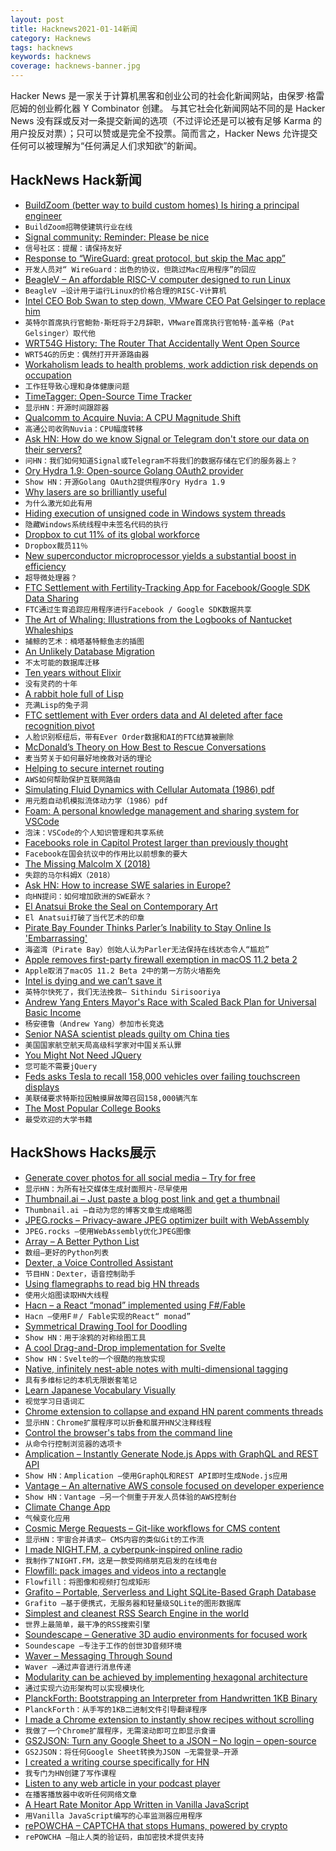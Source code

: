 ```yaml
---
layout: post
title: Hacknews2021-01-14新闻
category: Hacknews
tags: hacknews
keywords: hacknews
coverage: hacknews-banner.jpg
---
```


Hacker News 是一家关于计算机黑客和创业公司的社会化新闻网站，由保罗·格雷厄姆的创业孵化器 Y Combinator 创建。
与其它社会化新闻网站不同的是 Hacker News 没有踩或反对一条提交新闻的选项（不过评论还是可以被有足够 Karma 的用户投反对票）；只可以赞或是完全不投票。简而言之，Hacker News 允许提交任何可以被理解为“任何满足人们求知欲”的新闻。

## HackNews Hack新闻


- [BuildZoom (better way to build custom homes) Is hiring a principal engineer](https://jobs.lever.co/buildzoom)
- `BuildZoom招聘使建筑行业在线`
- [Signal community: Reminder: Please be nice](https://community.signalusers.org/t/reminder-please-be-nice/21217)
- `信号社区：提醒：请保持友好`
- [Response to “WireGuard: great protocol, but skip the Mac app”](https://lists.zx2c4.com/pipermail/wireguard/2020-December/006226.html)
- `开发人员对“ WireGuard：出色的协议，但跳过Mac应用程序”的回应`
- [BeagleV – An affordable RISC-V computer designed to run Linux](https://beaglev.seeed.cc/)
- `BeagleV –设计用于运行Linux的价格合理的RISC-V计算机`
- [Intel CEO Bob Swan to step down, VMware CEO Pat Gelsinger to replace him](https://www.cnbc.com/2021/01/13/intel-ceo-bob-swan-to-step-down-in-february.html)
- `英特尔首席执行官鲍勃·斯旺将于2月辞职，VMware首席执行官帕特·盖辛格（Pat Gelsinger）取代他`
- [WRT54G History: The Router That Accidentally Went Open Source](https://tedium.co/2021/01/13/linksys-wrt54g-router-history/)
- `WRT54G的历史：偶然打开开源路由器`
- [Workaholism leads to health problems, work addiction risk depends on occupation](https://www.hse.ru/en/news/research/433782660.html)
- `工作狂导致心理和身体健康问题`
- [TimeTagger: Open-Source Time Tracker](https://timetagger.app/)
- `显示HN：开源时间跟踪器`
- [Qualcomm to Acquire Nuvia: A CPU Magnitude Shift](https://www.anandtech.com/show/16416/qualcomm-to-acquire-nuvia-a-cpu-magnitude-shift)
- `高通公司收购Nuvia：CPU幅度转移`
- [Ask HN: How do we know Signal or Telegram don't store our data on their servers?](item?id=25764142)
- `问HN：我们如何知道Signal或Telegram不将我们的数据存储在它们的服务器上？`
- [Ory Hydra 1.9: Open-source Golang OAuth2 provider](https://github.com/ory/hydra/releases/tag/v1.9.0)
- `Show HN：开源Golang OAuth2提供程序Ory Hydra 1.9`
- [Why lasers are so brilliantly useful](https://www.economist.com/technology-quarterly/2021/01/07/why-lasers-are-so-brilliantly-useful)
- `为什么激光如此有用`
- [Hiding execution of unsigned code in Windows system threads](https://secret.club/2021/01/12/callout.html)
- `隐藏Windows系统线程中未签名代码的执行`
- [Dropbox to cut 11% of its global workforce](https://www.cnbc.com/2021/01/13/dropbox-to-cut-11percent-of-its-global-workforce.html)
- `Dropbox裁员11％`
- [New superconductor microprocessor yields a substantial boost in efficiency](https://spectrum.ieee.org/tech-talk/computing/hardware/new-superconductor-microprocessor-yields-a-substantial-boost-in-efficiency)
- `超导微处理器？`
- [FTC Settlement with Fertility-Tracking App for Facebook/Google SDK Data Sharing](https://www.ftc.gov/news-events/press-releases/2021/01/developer-popular-womens-fertility-tracking-app-settles-ftc)
- `FTC通过生育追踪应用程序进行Facebook / Google SDK数据共享`
- [The Art of Whaling: Illustrations from the Logbooks of Nantucket Whaleships](https://publicdomainreview.org/essay/the-art-of-whaling)
- `捕鲸的艺术：楠塔基特鲸鱼志的插图`
- [An Unlikely Database Migration](https://tailscale.com/blog/an-unlikely-database-migration/)
- `不太可能的数据库迁移`
- [Ten years without Elixir](http://blog.cretaria.com/posts/ten-years-without-elixir.html)
- `没有灵药的十年`
- [A rabbit hole full of Lisp](https://www.murilopereira.com/a-rabbit-hole-full-of-lisp/)
- `充满Lisp的兔子洞`
- [FTC settlement with Ever orders data and AI deleted after face recognition pivot](https://techcrunch.com/2021/01/12/ftc-settlement-with-ever-orders-data-and-ais-deleted-after-facial-recognition-pivot/)
- `人脸识别枢纽后，带有Ever Order数据和AI的FTC结算被删除`
- [McDonald’s Theory on How Best to Rescue Conversations](https://karthrajan.medium.com/mcdonalds-theory-on-how-best-to-rescue-conversations-e65c23ad41b9)
- `麦当劳关于如何最好地挽救对话的理论`
- [Helping to secure internet routing](https://aws.amazon.com/blogs/networking-and-content-delivery/how-aws-is-helping-to-secure-internet-routing/)
- `AWS如何帮助保护互联网路由`
- [Simulating Fluid Dynamics with Cellular Automata (1986) pdf](https://content.wolfram.com/uploads/sites/34/2020/07/cellular-automaton-fluids-theory.pdf)
- `用元胞自动机模拟流体动力学（1986）pdf`
- [Foam: A personal knowledge management and sharing system for VSCode](https://foambubble.github.io/foam/)
- `泡沫：VSCode的个人知识管理和共享系统`
- [Facebooks role in Capitol Protest larger than previously thought](https://www.washingtonpost.com/technology/2021/01/13/facebook-role-in-capitol-protest/)
- `Facebook在国会抗议中的作用比以前想象的要大`
- [The Missing Malcolm X (2018)](http://bostonreview.net/race/garrett-felber-missing-malcolm-x)
- `失踪的马尔科姆X（2018）`
- [Ask HN: How to increase SWE salaries in Europe?](item?id=25766884)
- `向HN提问：如何增加欧洲的SWE薪水？`
- [El Anatsui Broke the Seal on Contemporary Art](https://www.newyorker.com/magazine/2021/01/18/how-el-anatsui-broke-the-seal-on-contemporary-art)
- `El Anatsui打破了当代艺术的印章`
- [Pirate Bay Founder Thinks Parler’s Inability to Stay Online Is 'Embarrassing'](https://www.vice.com/en/article/3an7pn/pirate-bay-founder-thinks-parlers-inability-to-stay-online-is-embarrassing)
- `海盗湾（Pirate Bay）创始人认为Parler无法保持在线状态令人“尴尬”`
- [Apple removes first-party firewall exemption in macOS 11.2 beta 2](https://twitter.com/patrickwardle/status/1349488392732491776)
- `Apple取消了macOS 11.2 Beta 2中的第一方防火墙豁免`
- [Intel is dying and we can’t save it](https://sithsiri.medium.com/intel-is-dying-and-we-cant-save-it-a8685189d79a)
- `英特尔快死了，我们无法挽救– Sithindu Sirisooriya`
- [Andrew Yang Enters Mayor's Race with Scaled Back Plan for Universal Basic Income](https://gothamist.com/news/andrew-yang-enters-mayors-race-scaled-back-plan-universal-basic-income)
- `杨安德鲁（Andrew Yang）参加市长竞选`
- [Senior NASA scientist pleads guilty om China ties](https://www.nasdaq.com/articles/nasa-scientist-pleads-guilty-to-lying-about-china-ties-2021-01-13)
- `美国国家航空航天局高级科学家对中国关系认罪`
- [You Might Not Need JQuery](http://youmightnotneedjquery.com/)
- `您可能不需要jQuery`
- [Feds asks Tesla to recall 158,000 vehicles over failing touchscreen displays](https://techcrunch.com/2021/01/13/feds-asks-tesla-to-recall-158000-vehicles-over-failing-touchscreen-displays/)
- `美联储要求特斯拉因触摸屏故障召回158,000辆汽车`
- [The Most Popular College Books](https://www.degreequery.com/the-most-popular-college-books/)
- `最受欢迎的大学书籍`


## HackShows Hacks展示

- [ Generate cover photos for all social media – Try for free](https://www.gabzzle.com)
- `显示HN：为所有社交媒体生成封面照片-尽早使用`
- [ Thumbnail.ai – Just paste a blog post link and get a thumbnail](https://thumbnail.ai/)
- `Thumbnail.ai –自动为您的博客文章生成缩略图`
- [ JPEG.rocks – Privacy-aware JPEG optimizer built with WebAssembly](https://jpeg.rocks)
- `JPEG.rocks –使用WebAssembly优化JPEG图像`
- [ Array – A Better Python List](https://github.com/Lauriat/funct)
- `数组–更好的Python列表`
- [ Dexter, a Voice Controlled Assistant](https://github.com/iamsrp/dexter)
- `节目HN：Dexter，语音控制助手`
- [ Using flamegraphs to read big HN threads](https://trungdq88.github.io/hn-big-threads/index.html)
- `使用火焰图读取HN大线程`
- [ Hacn – a React “monad” implemented using F#/Fable](https://github.com/pj/hacn)
- `Hacn –使用F＃/ Fable实现的React“ monad”`
- [ Symmetrical Drawing Tool for Doodling](https://www.aliciaunderhill.xyz/Andala/)
- `Show HN：用于涂鸦的对称绘图工具`
- [ A cool Drag-and-Drop implementation for Svelte](https://github.com/isaacHagoel/svelte-dnd-action)
- `Show HN：Svelte的一个很酷的拖放实现`
- [ Native, infinitely nest-able notes with multi-dimensional tagging](https://northnotes.app)
- `具有多维标记的本机无限嵌套笔记`
- [ Learn Japanese Vocabulary Visually](https://www.kumalearn.com/ebooks)
- `视觉学习日语词汇`
- [ Chrome extension to collapse and expand HN parent comments threads](https://github.com/marcosnils/orange-juicer/blob/main/README.md#motivation)
- `显示HN：Chrome扩展程序可以折叠和展开HN父注释线程`
- [ Control the browser's tabs from the command line](https://github.com/balta2ar/brotab)
- `从命令行控制浏览器的选项卡`
- [ Amplication – Instantly Generate Node.js Apps with GraphQL and REST API](https://github.com/amplication/amplication)
- `Show HN：Amplication –使用GraphQL和REST API即时生成Node.js应用`
- [ Vantage – An alternative AWS console focused on developer experience](https://www.vantage.sh/)
- `Show HN：Vantage –另一个侧重于开发人员体验的AWS控制台`
- [ Climate Change App](https://play.google.com/store/apps/details?id=com.changeit.changeit)
- `气候变化应用`
- [ Cosmic Merge Requests – Git-like workflows for CMS content](https://www.cosmicjs.com/blog/introducing-merge-requests)
- `显示HN：宇宙合并请求– CMS内容的类似Git的工作流`
- [ I made NIGHT.FM, a cyberpunk-inspired online radio](https://night.fm/)
- `我制作了NIGHT.FM，这是一款受网络朋克启发的在线电台`
- [ Flowfill: pack images and videos into a rectangle](https://github.com/ijt/flowfill)
- `Flowfill：将图像和视频打包成矩形`
- [ Grafito – Portable, Serverless and Light SQLite-Based Graph Database](https://github.com/arturo-lang/grafito)
- `Grafito –基于便携式，无服务器和轻量级SQLite的图形数据库`
- [ Simplest and cleanest RSS Search Engine in the world](https://datorss.com)
- `世界上最简单，最干净的RSS搜索引擎`
- [ Soundescape – Generative 3D audio environments for focused work](https://soundescape.io/)
- `Soundescape –专注于工作的创世3D音频环境`
- [ Waver – Messaging Through Sound](https://github.com/ggerganov/ggwave/tree/master/examples/waver)
- `Waver –通过声音进行消息传递`
- [ Modularity can be achieved by implementing hexagonal architecture](https://github.com/AlicanAkkus/Modular-Architecture-Hexagonal-Demo-Project)
- `通过实现六边形架构可以实现模块化`
- [ PlanckForth: Bootstrapping an Interpreter from Handwritten 1KB Binary](https://github.com/nineties/planckforth)
- `PlanckForth：从手写的1KB二进制文件引导翻译程序`
- [ I made a Chrome extension to instantly show recipes without scrolling](http://repibox.com/)
- `我做了一个Chrome扩展程序，无需滚动即可立即显示食谱`
- [ GS2JSON: Turn any Google Sheet to a JSON – No login – open-source](https://zero.sh/labs/gs2json)
- `GS2JSON：将任何Google Sheet转换为JSON –无需登录–开源`
- [ I created a writing course specifically for HN](https://hitthefrontpage.com/)
- `我专门为HN创建了写作课程`
- [ Listen to any web article in your podcast player](http://audiblogs.com)
- `在播客播放器中收听任何网络文章`
- [ A Heart Rate Monitor App Written in Vanilla JavaScript](https://github.com/richrd/heart-rate-monitor)
- `用Vanilla JavaScript编写的心率监测器应用程序`
- [ rePOWCHA – CAPTCHA that stops Humans, powered by crypto](https://repowcha.com)
- `rePOWCHA –阻止人类的验证码，由加密技术提供支持`

